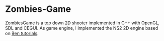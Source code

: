 # Zombies-Game

ZombiesGame is a top down 2D shooter implemented in C++ with OpenGL, SDL and CEGUI. As game engine, I implemented the NS2 2D engine based on [Ben tutorials](https://github.com/Barnold1953/GraphicsTutorials).
